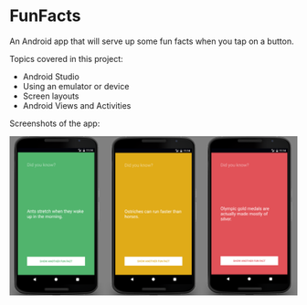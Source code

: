 # FunFacts
An Android app that will serve up some fun facts when you tap on a button.

Topics covered in this project:
- Android Studio
- Using an emulator or device
- Screen layouts
- Android Views and Activities


Screenshots of the app: 

![alt tag](https://github.com/AnastasiaKarpenko/FunFacts/blob/master/FunFacts_screenshots.png)
